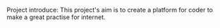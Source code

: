 Project introduce:
This project's aim is to create a platform for coder to make a great practise for internet.
